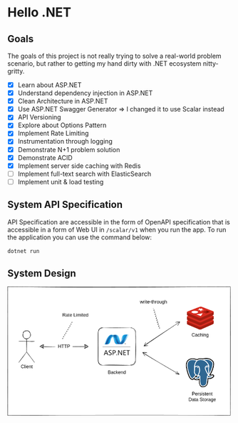 # Hello .NET

## Goals
The goals of this project is not really trying to solve a real-world problem
scenario, but rather to getting my hand dirty with .NET ecosystem nitty-gritty.

- [x] Learn about ASP.NET
- [x] Understand dependency injection in ASP.NET
- [x] Clean Architecture in ASP.NET
- [x] Use ASP.NET Swagger Generator => I changed it to use Scalar instead
- [x] API Versioning
- [x] Explore about Options Pattern
- [x] Implement Rate Limiting
- [x] Instrumentation through logging
- [x] Demonstrate N+1 problem solution
- [x] Demonstrate ACID
- [x] Implement server side caching with Redis
- [ ] Implement full-text search with ElasticSearch
- [ ] Implement unit & load testing

## System API Specification
API Specification are accessible in the form of OpenAPI specification that is
accessible in a form of Web UI in `/scalar/v1` when
you run the app. To run the application you can use the command below:
```bash
dotnet run
```

## System Design
![System Design](./img/system_design.drawio.png)
